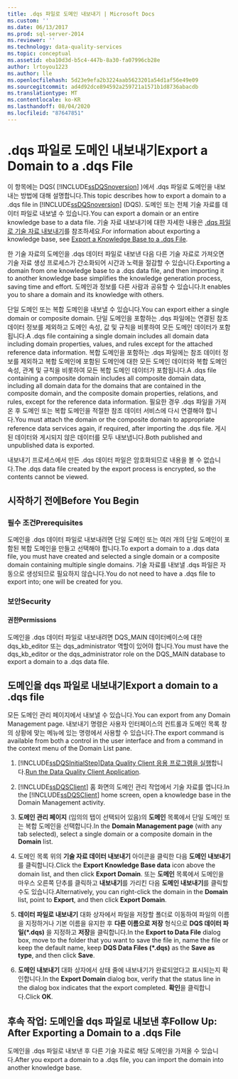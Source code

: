 ```yaml
---
title: .dqs 파일로 도메인 내보내기 | Microsoft Docs
ms.custom: ''
ms.date: 06/13/2017
ms.prod: sql-server-2014
ms.reviewer: ''
ms.technology: data-quality-services
ms.topic: conceptual
ms.assetid: eba10d3d-b5c4-447b-8a30-fa07996cb28e
author: lrtoyou1223
ms.author: lle
ms.openlocfilehash: 5d23e9efa2b3224aab5623201a54d1af56e49e09
ms.sourcegitcommit: ad4d92dce894592a259721a1571b1d8736abacdb
ms.translationtype: MT
ms.contentlocale: ko-KR
ms.lasthandoff: 08/04/2020
ms.locfileid: "87647851"
---
```

# <a name="export-a-domain-to-a-dqs-file"></a><span data-ttu-id="1f4f2-102">.dqs 파일로 도메인 내보내기</span><span class="sxs-lookup"><span data-stu-id="1f4f2-102">Export a Domain to a .dqs File</span></span>
  <span data-ttu-id="1f4f2-103">이 항목에는 DQS( [!INCLUDE[ssDQSnoversion](../includes/ssdqsnoversion-md.md)] )에서 .dqs 파일로 도메인을 내보내는 방법에 대해 설명합니다.</span><span class="sxs-lookup"><span data-stu-id="1f4f2-103">This topic describes how to export a domain to a .dqs file in [!INCLUDE[ssDQSnoversion](../includes/ssdqsnoversion-md.md)] (DQS).</span></span> <span data-ttu-id="1f4f2-104">도메인 또는 전체 기술 자료를 데이터 파일로 내보낼 수 있습니다.</span><span class="sxs-lookup"><span data-stu-id="1f4f2-104">You can export a domain or an entire knowledge base to a data file.</span></span> <span data-ttu-id="1f4f2-105">기술 자료 내보내기에 대한 자세한 내용은 [.dqs 파일로 기술 자료 내보내기](../../2014/data-quality-services/export-a-knowledge-base-to-a-dqs-file.md)를 참조하세요.</span><span class="sxs-lookup"><span data-stu-id="1f4f2-105">For information about exporting a knowledge base, see [Export a Knowledge Base to a .dqs File](../../2014/data-quality-services/export-a-knowledge-base-to-a-dqs-file.md).</span></span>  
  
 <span data-ttu-id="1f4f2-106">한 기술 자료의 도메인을 .dqs 데이터 파일로 내보낸 다음 다른 기술 자료로 가져오면 기술 자료 생성 프로세스가 간소화되어 시간과 노력을 절감할 수 있습니다.</span><span class="sxs-lookup"><span data-stu-id="1f4f2-106">Exporting a domain from one knowledge base to a .dqs data file, and then importing it to another knowledge base simplifies the knowledge generation process, saving time and effort.</span></span> <span data-ttu-id="1f4f2-107">도메인과 정보를 다른 사람과 공유할 수 있습니다.</span><span class="sxs-lookup"><span data-stu-id="1f4f2-107">It enables you to share a domain and its knowledge with others.</span></span>  
  
 <span data-ttu-id="1f4f2-108">단일 도메인 또는 복합 도메인을 내보낼 수 있습니다.</span><span class="sxs-lookup"><span data-stu-id="1f4f2-108">You can export either a single domain or composite domain.</span></span> <span data-ttu-id="1f4f2-109">단일 도메인을 포함하는 .dqs 파일에는 연결된 참조 데이터 정보를 제외하고 도메인 속성, 값 및 규칙을 비롯하여 모든 도메인 데이터가 포함됩니다.</span><span class="sxs-lookup"><span data-stu-id="1f4f2-109">A .dqs file containing a single domain includes all domain data including domain properties, values, and rules except for the attached reference data information.</span></span> <span data-ttu-id="1f4f2-110">복합 도메인을 포함하는 .dqs 파일에는 참조 데이터 정보를 제외하고 복합 도메인에 포함된 도메인에 대한 모든 도메인 데이터와 복합 도메인 속성, 관계 및 규칙을 비롯하여 모든 복합 도메인 데이터가 포함됩니다.</span><span class="sxs-lookup"><span data-stu-id="1f4f2-110">A .dqs file containing a composite domain includes all composite domain data, including all domain data for the domains that are contained in the composite domain, and the composite domain properties, relations, and rules, except for the reference data information.</span></span> <span data-ttu-id="1f4f2-111">필요한 경우 .dqs 파일을 가져온 후 도메인 또는 복합 도메인을 적절한 참조 데이터 서비스에 다시 연결해야 합니다.</span><span class="sxs-lookup"><span data-stu-id="1f4f2-111">You must attach the domain or the composite domain to appropriate reference data services again, if required, after importing the .dqs file.</span></span> <span data-ttu-id="1f4f2-112">게시된 데이터와 게시되지 않은 데이터를 모두 내보냅니다.</span><span class="sxs-lookup"><span data-stu-id="1f4f2-112">Both published and unpublished data is exported.</span></span>  
  
 <span data-ttu-id="1f4f2-113">내보내기 프로세스에서 만든 .dqs 데이터 파일은 암호화되므로 내용을 볼 수 없습니다.</span><span class="sxs-lookup"><span data-stu-id="1f4f2-113">The .dqs data file created by the export process is encrypted, so the contents cannot be viewed.</span></span>  
  
##  <a name="before-you-begin"></a><a name="BeforeYouBegin"></a> <span data-ttu-id="1f4f2-114">시작하기 전에</span><span class="sxs-lookup"><span data-stu-id="1f4f2-114">Before You Begin</span></span>  
  
###  <a name="prerequisites"></a><a name="Prerequisites"></a> <span data-ttu-id="1f4f2-115">필수 조건</span><span class="sxs-lookup"><span data-stu-id="1f4f2-115">Prerequisites</span></span>  
 <span data-ttu-id="1f4f2-116">도메인을 .dqs 데이터 파일로 내보내려면 단일 도메인 또는 여러 개의 단일 도메인이 포함된 복합 도메인을 만들고 선택해야 합니다.</span><span class="sxs-lookup"><span data-stu-id="1f4f2-116">To export a domain to a .dqs data file, you must have created and selected a single domain or a composite domain containing multiple single domains.</span></span> <span data-ttu-id="1f4f2-117">기술 자료를 내보낼 .dqs 파일은 자동으로 생성되므로 필요하지 않습니다.</span><span class="sxs-lookup"><span data-stu-id="1f4f2-117">You do not need to have a .dqs file to export into; one will be created for you.</span></span>  
  
###  <a name="security"></a><a name="Security"></a> <span data-ttu-id="1f4f2-118">보안</span><span class="sxs-lookup"><span data-stu-id="1f4f2-118">Security</span></span>  
  
####  <a name="permissions"></a><a name="Permissions"></a> <span data-ttu-id="1f4f2-119">권한</span><span class="sxs-lookup"><span data-stu-id="1f4f2-119">Permissions</span></span>  
 <span data-ttu-id="1f4f2-120">도메인을 .dqs 데이터 파일로 내보내려면 DQS_MAIN 데이터베이스에 대한 dqs_kb_editor 또는 dqs_administrator 역할이 있어야 합니다.</span><span class="sxs-lookup"><span data-stu-id="1f4f2-120">You must have the dqs_kb_editor or the dqs_administrator role on the DQS_MAIN database to export a domain to a .dqs data file.</span></span>  
  
##  <a name="export-a-domain-to-a-dqs-file"></a><a name="Export"></a><span data-ttu-id="1f4f2-121">도메인을 dqs 파일로 내보내기</span><span class="sxs-lookup"><span data-stu-id="1f4f2-121">Export a domain to a .dqs file</span></span>  
 <span data-ttu-id="1f4f2-122">모든 도메인 관리 페이지에서 내보낼 수 있습니다.</span><span class="sxs-lookup"><span data-stu-id="1f4f2-122">You can export from any Domain Management page.</span></span> <span data-ttu-id="1f4f2-123">내보내기 명령은 사용자 인터페이스의 컨트롤과 도메인 목록 창의 상황에 맞는 메뉴에 있는 명령에서 사용할 수 있습니다.</span><span class="sxs-lookup"><span data-stu-id="1f4f2-123">The export command is available from both a control in the user interface and from a command in the context menu of the Domain List pane.</span></span>  
  
1.  [!INCLUDE[ssDQSInitialStep](../includes/ssdqsinitialstep-md.md)]<span data-ttu-id="1f4f2-124">[Data Quality Client 응용 프로그램을 실행](../../2014/data-quality-services/run-the-data-quality-client-application.md)합니다.</span><span class="sxs-lookup"><span data-stu-id="1f4f2-124">[Run the Data Quality Client Application](../../2014/data-quality-services/run-the-data-quality-client-application.md).</span></span>  
  
2.  <span data-ttu-id="1f4f2-125">[!INCLUDE[ssDQSClient](../includes/ssdqsclient-md.md)] 홈 화면의 도메인 관리 작업에서 기술 자료를 엽니다.</span><span class="sxs-lookup"><span data-stu-id="1f4f2-125">In the [!INCLUDE[ssDQSClient](../includes/ssdqsclient-md.md)] home screen, open a knowledge base in the Domain Management activity.</span></span>  
  
3.  <span data-ttu-id="1f4f2-126">**도메인 관리 페이지** (임의의 탭이 선택되어 있음)의 **도메인** 목록에서 단일 도메인 또는 복합 도메인을 선택합니다.</span><span class="sxs-lookup"><span data-stu-id="1f4f2-126">In the **Domain Management page** (with any tab selected), select a single domain or a composite domain in the **Domain** list.</span></span>  
  
4.  <span data-ttu-id="1f4f2-127">도메인 목록 위의 **기술 자료 데이터 내보내기** 아이콘을 클릭한 다음 **도메인 내보내기**를 클릭합니다.</span><span class="sxs-lookup"><span data-stu-id="1f4f2-127">Click the **Export Knowledge Base data** icon above the domain list, and then click **Export Domain**.</span></span> <span data-ttu-id="1f4f2-128">또는 **도메인** 목록에서 도메인을 마우스 오른쪽 단추를 클릭하고 **내보내기**를 가리킨 다음 **도메인 내보내기**를 클릭할 수도 있습니다.</span><span class="sxs-lookup"><span data-stu-id="1f4f2-128">Alternatively, you can right-click the domain in the **Domain** list, point to **Export**, and then click **Export Domain**.</span></span>  
  
5.  <span data-ttu-id="1f4f2-129">**데이터 파일로 내보내기** 대화 상자에서 파일을 저장할 폴더로 이동하여 파일의 이름을 지정하거나 기본 이름을 유지한 후 **다른 이름으로 저장** 형식으로 **DQS 데이터 파일(\*.dqs)** 을 지정하고 **저장**을 클릭합니다.</span><span class="sxs-lookup"><span data-stu-id="1f4f2-129">In the **Export to Data File** dialog box, move to the folder that you want to save the file in, name the file or keep the default name, keep **DQS Data Files (\*.dqs)** as the **Save as type**, and then click **Save**.</span></span>  
  
6.  <span data-ttu-id="1f4f2-130">**도메인 내보내기** 대화 상자에서 상태 줄에 내보내기가 완료되었다고 표시되는지 확인합니다.</span><span class="sxs-lookup"><span data-stu-id="1f4f2-130">In the **Export Domain** dialog box, verify that the status line in the dialog box indicates that the export completed.</span></span> <span data-ttu-id="1f4f2-131">**확인**을 클릭합니다.</span><span class="sxs-lookup"><span data-stu-id="1f4f2-131">Click **OK**.</span></span>  
  
##  <a name="follow-up-after-exporting-a-domain-to-a-dqs-file"></a><a name="FollowUp"></a><span data-ttu-id="1f4f2-132">후속 작업: 도메인을 dqs 파일로 내보낸 후</span><span class="sxs-lookup"><span data-stu-id="1f4f2-132">Follow Up: After Exporting a Domain to a .dqs File</span></span>  
 <span data-ttu-id="1f4f2-133">도메인을 .dqs 파일로 내보낸 후 다른 기술 자료로 해당 도메인을 가져올 수 있습니다.</span><span class="sxs-lookup"><span data-stu-id="1f4f2-133">After you export a domain to a .dqs file, you can import the domain into another knowledge base.</span></span>  
  
  
